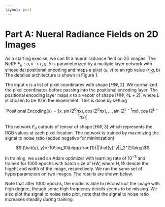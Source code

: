 ```yaml
---
layout: post
---
```


# Part A: Nueral Radiance Fields on 2D Images

As a starting execise, we can fit a nueral radiance field on 2D images. The NeRF $F_{\theta}:{u, v}\rightarrow {r, g, b}$ is parameterized by a multiple layer network with sinosuidal positional encoding and maps a pixel $(u, v)$ to an rgb value $(r, g, b)$ The detailed architecture is shown in Figure 1.

The input $x$ is a list of pixel coordinates with shape $[HW, 2]$. We normalized the pixel coordinates before passing into the positional encoding layer. The positional encoding layer maps $x$ to a vecotr of shape $[HW, 4L+2]$, where $L$ is chosen to be $10$ in the experiment. This is done by setting

$$\text{Positional Encoding}(x)=[x, \sin(2^0\pi x), \cos(2^0\pi x),..., \sin(2^{L-1}\pi x), \cos(2^{L-1}\pi x)]$$

The network $F_{\theta}$ outputs of tensor of shape $[HW, 3]$ which represents the RGB values at each pixel location. The network is trained by maximizing the signal to noise ratio (added negative for minimization)

$$l(\hat{y}, y)=-10\log_10\bigg(\frac{1}{||\hat{y}-y||_2^2}\bigg)$$

In training, we used an Adam optimizer with learning rate of $10^{-3}$ and trained for $1000$ epochs with batch size of $HW$, where $H, W$ denote the higeht and width of the image, respectively. We run the same set of hyperparameters on two images. The results are shown below.

Note that after $1000$ epochs, the model is able to reconstruct the image with high degree, though some high frequency details seems to be missing. We also plot the signal to noise ratio plot, note that the signal to noise ratio increases steadily during training. 




